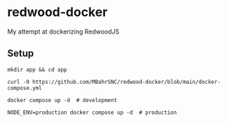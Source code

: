 # redwood-docker

My attempt at dockerizing RedwoodJS

## Setup

```shell
mkdir app && cd app
```

```shell
curl -O https://github.com/MBahrSNC/redwood-docker/blob/main/docker-compose.yml
```

```shell
docker compose up -d  # development
```

```shell
NODE_ENV=production docker compose up -d  # production
```
